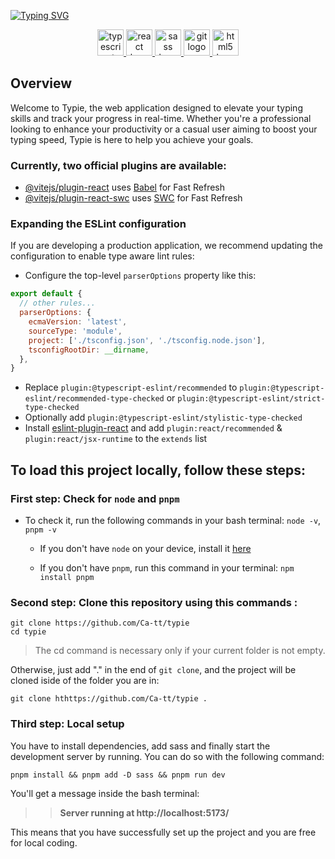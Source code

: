 [![Typing SVG](https://readme-typing-svg.demolab.com?font=Fira+Code&weight=300&size=40&duration=2000&pause=7000&center=true&vCenter=true&random=false&width=900&height=100&lines=Check+your+typing+speed+with+Typie)](https://git.io/typing-svg)

<div align="center">
    <a href='https://www.w3schools.com/typescript/typescript_intro.php' title="TypeScript" >
        <img src="https://cdn.jsdelivr.net/gh/devicons/devicon/icons/typescript/typescript-plain.svg" height="42" width="42" alt="typescript logo"  />
    </a>
    <a href='https://www.w3schools.com/react/react_intro.php' title="React" >
        <img src="https://cdn.jsdelivr.net/gh/devicons/devicon/icons/react/react-original.svg" height="42" width="42" alt="react logo"  />
    </a>
    <a href='https://www.w3schools.com/sass/sass_intro.php' title="Sass" >
        <img src="https://cdn.jsdelivr.net/gh/devicons/devicon/icons/sass/sass-original.svg" height="42" width="42" alt="sass logo"  />
    </a>
    <a href='https://vitejs.dev/' title="Vite">
        <img src="https://upload.wikimedia.org/wikipedia/commons/f/f1/Vitejs-logo.svg" height="42" width="42" alt="git logo"  />
    </a>
        <a href='https://www.w3schools.com/html/html_intro.asp' title="HTML5" > 
        <img src="https://cdn.jsdelivr.net/gh/devicons/devicon/icons/html5/html5-original.svg" height="42" width="42" alt="html5 logo"  />
    </a>
</div>

## Overview

Welcome to Typie, the web application designed to elevate your typing skills and track your progress in real-time. Whether you're a professional looking to enhance your productivity or a casual user aiming to boost your typing speed, Typie is here to help you achieve your goals.

### Currently, two official plugins are available:

- [@vitejs/plugin-react](https://github.com/vitejs/vite-plugin-react/blob/main/packages/plugin-react/README.md) uses [Babel](https://babeljs.io/) for Fast Refresh
- [@vitejs/plugin-react-swc](https://github.com/vitejs/vite-plugin-react-swc) uses [SWC](https://swc.rs/) for Fast Refresh

### Expanding the ESLint configuration

If you are developing a production application, we recommend updating the configuration to enable type aware lint rules:

- Configure the top-level `parserOptions` property like this:

```js
export default {
  // other rules...
  parserOptions: {
    ecmaVersion: 'latest',
    sourceType: 'module',
    project: ['./tsconfig.json', './tsconfig.node.json'],
    tsconfigRootDir: __dirname,
  },
}
```

- Replace `plugin:@typescript-eslint/recommended` to `plugin:@typescript-eslint/recommended-type-checked` or `plugin:@typescript-eslint/strict-type-checked`
- Optionally add `plugin:@typescript-eslint/stylistic-type-checked`
- Install [eslint-plugin-react](https://github.com/jsx-eslint/eslint-plugin-react) and add `plugin:react/recommended` & `plugin:react/jsx-runtime` to the `extends` list


## To load this project locally, follow these steps:

### First step: Check for `node` and `pnpm`

- To check it, run the following commands in your bash terminal: `node -v`, `pnpm -v`

  - If you don't have `node` on your device, install it [here](https://nodejs.org/en)

  - If you don't have `pnpm`, run this command in your terminal: `npm install pnpm`

### Second step: Clone this repository using this commands :

```
git clone https://github.com/Ca-tt/typie
cd typie
```

> The cd command is necessary only if your current folder is not empty.

Otherwise, just add "." in the end of `git clone`, and the project will be cloned iside of the folder you are in:

```
git clone hthttps://github.com/Ca-tt/typie .
```

### Third step: Local setup

You have to install dependencies, add sass and finally start the development server by running. You can do so with the following command:

```
pnpm install && pnpm add -D sass && pnpm run dev
```

You'll get a message inside the bash terminal:

>> **Server running at http://localhost:5173/**

This means that you have successfully set up the project and you are free for local coding.
